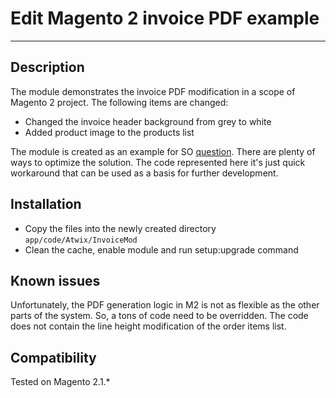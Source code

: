 # Edit Magento 2 invoice PDF example

---

## Description
The module demonstrates the invoice PDF modification in a scope of Magento 2 project. The following items are changed:

* Changed the invoice header background from grey to white
* Added product image to the products list

The module is created as an example for SO [question](https://magento.stackexchange.com/questions/179587/how-to-get-product-image-remove-background-color-on-pdf-invoice-magento-2-x).
 There are plenty of ways to optimize the solution. The code represented here it's just quick workaround that can be 
  used as a basis for further development.
  
## Installation

* Copy the files into the newly created directory `app/code/Atwix/InvoiceMod`
* Clean the cache, enable module and run setup:upgrade command

## Known issues
Unfortunately, the PDF generation logic in M2 is not as flexible as the other parts of the system. So, a tons of code need
to be overridden. The code does not contain the line height modification of the order items list.

## Compatibility
Tested on Magento 2.1.*